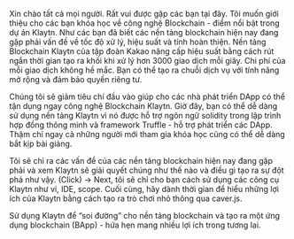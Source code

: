 Xin chào tất cả mọi người. Rất vui được gặp các bạn tại đây. Tôi muốn giới thiệu cho các bạn khóa học về công nghệ Blockchain - điểm nổi bật trong dự án Klaytn. Như các bạn đã biết các nền tảng blockchain hiện nay đang gặp phải vấn đề về tốc độ xử lý, hiệu suất và tính hoàn thiện. 
Nền tảng Blockchain Klaytn của tập đoàn Kakao nâng cấp hiệu suất bằng cách rút ngắn thời gian tạo ra khối khi xử lý hơn 3000 giao dịch mỗi giây. 
Chi phí của mỗi giao dịch không hề mắc. 
Bạn có thể tạo ra chuỗi dịch vụ với tính năng mở rộng và đảm bảo quyền riêng tư.

Chúng tôi sẽ giảm tiêu chí đầu vào giúp cho các nhà phát triển DApp có thể tận dụng ngay công nghệ Blockchain Klaytn. 
Giờ đây, bạn có thể dễ dàng sử dụng nền tảng Klaytn vì nó được hỗ trợ ngôn ngữ solidity trong lập trình hợp đồng thông minh và framework Truffle - hỗ trợ phát triển các DApp. 
Thậm chí ngay cả những người mới tham gia khóa học cũng có thể dễ dàng bắt kịp bài giảng.


Tôi sẽ chỉ ra các vấn đề của các nền tảng blockchain hiện nay đang gặp phải và xem Klaytn sẽ giải quyết chúng như thế nào và điều gì tạo ra sự đột phá như vậy. 
(Click) → Next, tôi sẽ chỉ cho bạn cách sử dụng các công cụ Klaytn như ví, IDE, scope.
Cuối cùng, hãy dành thời gian để hiểu những lợi ích của Klaytn bằng cách tạo ra trò chơi nhỏ thông qua caver.js.

Sử dụng Klaytn để “soi đường” cho nền tảng blockchain và tạo ra một ứng dụng blockchain (BApp) - hứa hẹn mang nhiều lợi ích trong tương lai.
